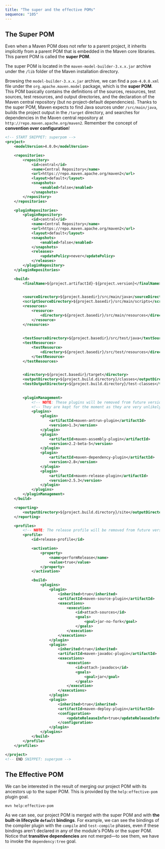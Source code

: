 ```yaml
---
title: "The super and the effective POMs"
sequence: "105"
---
```


## The Super POM

Even when a Maven POM does not refer to a parent project,
it inherits implicitly from a parent POM that is embedded in the Maven core libraries.
This parent POM is called the **super POM**.

The super POM is located in the `maven-model-builder-3.x.x.jar` archive
under the `/lib` folder of the Maven installation directory.

Browsing the `model-builder-3.x.x.jar` archive,
we can find a `pom-4.0.0.xml` file under the `org.apache.maven.model` package, which is the **super POM**.
This POM basically contains the definitions of the sources, resources, test sources, test resources, and output directories,
and the declaration of the Maven central repository (but no project-default dependencies).
Thanks to the super POM, Maven expects to find Java sources under `/src/main/java`,
builds the project output in the `/target` directory,
and searches for dependencies in the Maven central repository at `http://repo.maven.apache.org/maven2`.
Remember the concept of **convention over configuration**!

```xml
<!-- START SNIPPET: superpom -->
<project>
    <modelVersion>4.0.0</modelVersion>

    <repositories>
        <repository>
            <id>central</id>
            <name>Central Repository</name>
            <url>https://repo.maven.apache.org/maven2</url>
            <layout>default</layout>
            <snapshots>
                <enabled>false</enabled>
            </snapshots>
        </repository>
    </repositories>

    <pluginRepositories>
        <pluginRepository>
            <id>central</id>
            <name>Central Repository</name>
            <url>https://repo.maven.apache.org/maven2</url>
            <layout>default</layout>
            <snapshots>
                <enabled>false</enabled>
            </snapshots>
            <releases>
                <updatePolicy>never</updatePolicy>
            </releases>
        </pluginRepository>
    </pluginRepositories>

    <build>
        <finalName>${project.artifactId}-${project.version}</finalName>

        
        <sourceDirectory>${project.basedir}/src/main/java</sourceDirectory>
        <scriptSourceDirectory>${project.basedir}/src/main/scripts</scriptSourceDirectory>
        <resources>
            <resource>
                <directory>${project.basedir}/src/main/resources</directory>
            </resource>
        </resources>
        
        
        <testSourceDirectory>${project.basedir}/src/test/java</testSourceDirectory>
        <testResources>
            <testResource>
                <directory>${project.basedir}/src/test/resources</directory>
            </testResource>
        </testResources>

        
        <directory>${project.basedir}/target</directory>
        <outputDirectory>${project.build.directory}/classes</outputDirectory>
        <testOutputDirectory>${project.build.directory}/test-classes</testOutputDirectory>
        
        
        <pluginManagement>
            <!-- NOTE: These plugins will be removed from future versions of the super POM -->
            <!-- They are kept for the moment as they are very unlikely to conflict with lifecycle mappings (MNG-4453) -->
            <plugins>
                <plugin>
                    <artifactId>maven-antrun-plugin</artifactId>
                    <version>1.3</version>
                </plugin>
                <plugin>
                    <artifactId>maven-assembly-plugin</artifactId>
                    <version>2.2-beta-5</version>
                </plugin>
                <plugin>
                    <artifactId>maven-dependency-plugin</artifactId>
                    <version>2.8</version>
                </plugin>
                <plugin>
                    <artifactId>maven-release-plugin</artifactId>
                    <version>2.5.3</version>
                </plugin>
            </plugins>
        </pluginManagement>
    </build>

    <reporting>
        <outputDirectory>${project.build.directory}/site</outputDirectory>
    </reporting>

    <profiles>
        <!-- NOTE: The release profile will be removed from future versions of the super POM -->
        <profile>
            <id>release-profile</id>

            <activation>
                <property>
                    <name>performRelease</name>
                    <value>true</value>
                </property>
            </activation>

            <build>
                <plugins>
                    <plugin>
                        <inherited>true</inherited>
                        <artifactId>maven-source-plugin</artifactId>
                        <executions>
                            <execution>
                                <id>attach-sources</id>
                                <goals>
                                    <goal>jar-no-fork</goal>
                                </goals>
                            </execution>
                        </executions>
                    </plugin>
                    <plugin>
                        <inherited>true</inherited>
                        <artifactId>maven-javadoc-plugin</artifactId>
                        <executions>
                            <execution>
                                <id>attach-javadocs</id>
                                <goals>
                                    <goal>jar</goal>
                                </goals>
                            </execution>
                        </executions>
                    </plugin>
                    <plugin>
                        <inherited>true</inherited>
                        <artifactId>maven-deploy-plugin</artifactId>
                        <configuration>
                            <updateReleaseInfo>true</updateReleaseInfo>
                        </configuration>
                    </plugin>
                </plugins>
            </build>
        </profile>
    </profiles>

</project>
<!-- END SNIPPET: superpom -->
```

## The Effective POM

We can be interested in the result of merging our project POM with its ancestors up to the super POM.
This is provided by the `help:effective-pom` plugin goal.

```text
mvn help:effective-pom
```

As we can see, our project POM is merged with the super POM and with **the built-in lifecycle `default` bindings**.
For example, we can see the bindings of the compiler plugin with the `compile` and `test-compile` phases,
even if these bindings aren't declared in any of the module's POMs or the super POM.
Notice that **transitive dependencies** are not merged—to see them, we have to invoke the `dependency:tree` goal.
